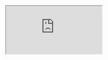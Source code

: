 <html lang="en"> 
  <body>  
    <iframe src="https://lookerstudio.google.com/embed/reporting/4ec967f1-6b6e-4a6d-9c5b-c3c78e06f433/page/KuRSD">
    </iframe>
  </body>
</html>
